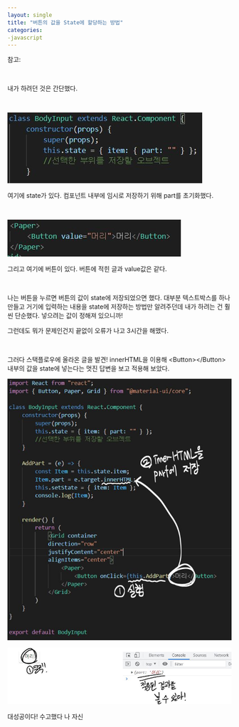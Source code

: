 ```yaml
---
layout: single
title: "버튼의 값을 State에 할당하는 방법"
categories:
-javascript
---
```


참고: 

[스택플로우]: https://stackoverflow.com/questions/56142032/binding-and-saving-react-button-value

&nbsp;

내가 하려던 것은 간단했다.

&nbsp;

![20211217-2](https://raw.githubusercontent.com/BackFoxx/BackFoxx.github.io/master/_image/20211217-2.JPG)

여기에 state가 있다.
컴포넌트 내부에 임시로 저장하기 위해
part를 초기화했다.

&nbsp;

![20211217-1](https://raw.githubusercontent.com/BackFoxx/BackFoxx.github.io/master/_image/20211217-1.JPG)

그리고 여기에 버튼이 있다.
버튼에 적힌 글과 value값은 같다.

&nbsp;

나는 버튼을 누르면 버튼의 값이 state에 저장되었으면 했다.
대부분 텍스트박스를 하나 만들고 
거기에 입력하는 내용을 state에 저장하는 방법만 알려주던데
내가 하려는 건 훨씬 단순했다. 넣으려는 값이 정해져 있으니까!

그런데도 뭐가 문제인건지
끝없이 오류가 나고 3시간을 해맸다.

&nbsp;

그러다 스택플로우에 올라온 글을 발견!
innerHTML을 이용해 \<Button>\</Button> 내부의 값을 state에 넣는다는
멋진 답변을 보고 적용해 보았다.

![20211217-3](https://raw.githubusercontent.com/BackFoxx/BackFoxx.github.io/master/_image/20211217-3.JPG)

 ![20211217-4](https://raw.githubusercontent.com/BackFoxx/BackFoxx.github.io/master/_image/20211217-4.JPG)

대성공이다! 수고했다 나 자신